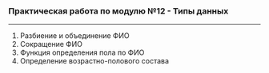 ### Практическая работа по модулю №12 - Типы данных ###
---

1. Разбиение и объединение ФИО
2. Сокращение ФИО
3. Функция определения пола по ФИО
4. Определение возрастно-полового состава